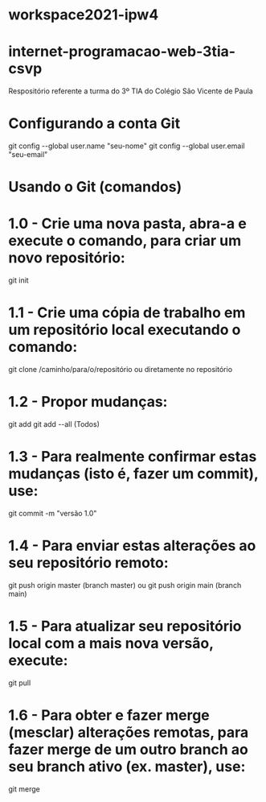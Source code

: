 # workspace2021-ipw4
# internet-programacao-web-3tia-csvp
Respositório referente a turma do 3º TIA do Colégio São Vicente de Paula 

# Configurando a conta Git

git config --global user.name "seu-nome"
git config --global user.email "seu-email"

# Usando o Git (comandos)
# 1.0 - Crie uma nova pasta, abra-a e execute o comando, para criar um novo repositório:

git init

# 1.1 - Crie uma cópia de trabalho em um repositório local executando o comando:

git clone /caminho/para/o/repositório ou diretamente no repositório

# 1.2 - Propor mudanças:

git add <arquivo>
git add --all (Todos)

# 1.3 - Para realmente confirmar estas mudanças (isto é, fazer um commit), use:

git commit -m "versão 1.0"

# 1.4 - Para enviar estas alterações ao seu repositório remoto:

git push origin master (branch master)
ou
git push origin main (branch main)

# 1.5 - Para atualizar seu repositório local com a mais nova versão, execute:

git pull

# 1.6 - Para obter e fazer merge (mesclar) alterações remotas, para fazer merge de um outro branch ao seu branch ativo (ex. master), use:

git merge